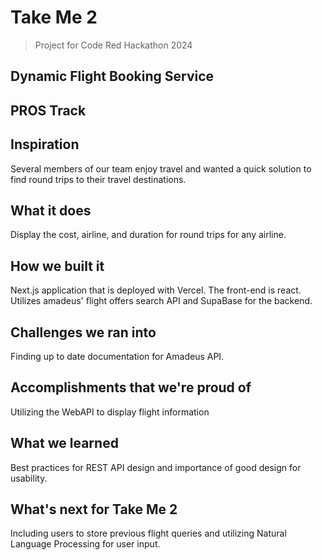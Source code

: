 # Take Me 2

> Project for Code Red Hackathon 2024

## Dynamic Flight Booking Service

## PROS Track

## Inspiration
Several members of our team enjoy travel and wanted a quick solution to find round trips to their travel destinations.

## What it does
Display the cost, airline, and duration for round trips for any airline. 

## How we built it
Next.js application that is deployed with Vercel. The front-end is react. Utilizes amadeus' flight offers search API and SupaBase for the backend.  

## Challenges we ran into
Finding up to date documentation for Amadeus API.

## Accomplishments that we're proud of
Utilizing the WebAPI to display flight information

## What we learned
Best practices for REST API design and importance of good design for usability.

## What's next for Take Me 2
Including users to store previous flight queries and utilizing Natural Language Processing for user input. 
